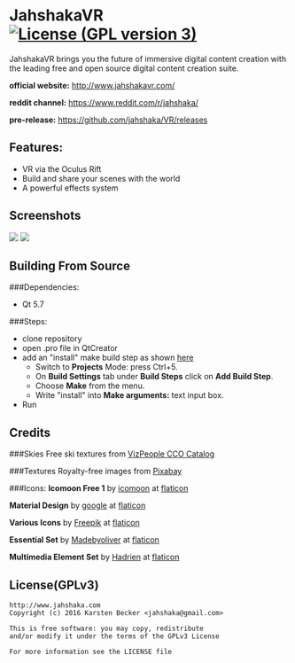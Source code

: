 # JahshakaVR [![License (GPL version 3)](https://img.shields.io/badge/license-GNU%20GPL%20version%203-brightgreen.svg?style=flat-square)](http://opensource.org/licenses/GPL-3.0)
JahshakaVR brings you the future of immersive digital content creation with the leading free and open source digital content creation suite.

**official website:** http://www.jahshakavr.com/

**reddit channel:** https://www.reddit.com/r/jahshaka/

**pre-release:** https://github.com/jahshaka/VR/releases

## Features:
 - VR via the Oculus Rift
 - Build and share your scenes with the world
 - A powerful effects system

## Screenshots
![](http://www.jahshakavr.com/wp-content/uploads/2016/09/screenshot.jpg)
![](http://www.jahshakavr.com/wp-content/uploads/2016/09/blank.jpg)

## Building From Source
###Dependencies:
- Qt 5.7

###Steps:
- clone repository
- open .pro file in QtCreator
- add an "install" make build step as shown [here](http://stackoverflow.com/questions/11593165/qtcreator-copy-files-to-output-directory-with-installs)
    - Switch to **Projects** Mode: press Ctrl+5.
    - On **Build Settings** tab under **Build Steps** click on **Add Build Step**.
    - Choose **Make** from the menu.
    - Write "install" into **Make arguments:** text input box.
- Run

## Credits
###Skies
Free ski textures from [VizPeople CCO Catalog](http://www.viz-people.com/portfolio/free-hdri-maps/)

###Textures
Royalty-free images from [Pixabay](https://pixabay.com/)

###Icons:
**Icomoon Free 1** by [icomoon](http://www.flaticon.com/authors/icomoon) at [flaticon](http://www.flaticon.com/)

**Material Design** by [google](http://www.flaticon.com/authors/google) at [flaticon](http://www.flaticon.com/)

**Various Icons** by [Freepik](http://www.flaticon.com/authors/freepik) at [flaticon](http://www.flaticon.com/)

**Essential Set** by [Madebyoliver](http://www.flaticon.com/authors/madebyoliver) at [flaticon](http://www.flaticon.com/)

**Multimedia Element Set** by [Hadrien](http://www.flaticon.com/authors/hadrien) at [flaticon](http://www.flaticon.com/)

## License(GPLv3)
    http://www.jahshaka.com
    Copyright (c) 2016 Karsten Becker <jahshaka@gmail.com>

    This is free software: you may copy, redistribute
    and/or modify it under the terms of the GPLv3 License

    For more information see the LICENSE file